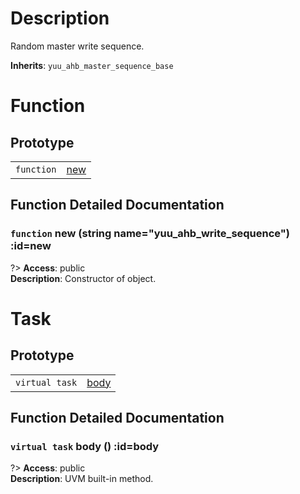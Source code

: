 # Description

Random master write sequence.  

**Inherits**: ``yuu_ahb_master_sequence_base``

# Function

## Prototype

| | |
| - | - |
| `function` | [new](#new) |

## Function Detailed Documentation

### `function` new (string name="yuu_ahb_write_sequence") :id=new

?> **Access**: public  
**Description**: Constructor of object.  


# Task

## Prototype

| | |
| - | - |
| `virtual task` | [body](#body) |

## Function Detailed Documentation

### `virtual task` body () :id=body

?> **Access**: public  
**Description**: UVM built-in method.  


